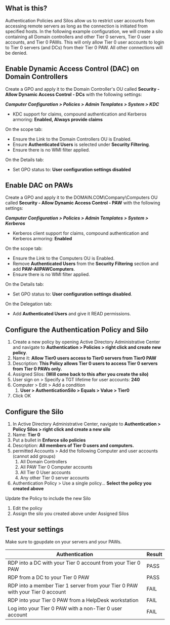 ## What is this?
Authentication Policies and Silos allow us to restrict user accounts from accessing remote servers as long as the connection is initiated from specified hosts.  In the following example configuration, we will create a silo containing all Domain controllers and other Tier 0 servers, Tier 0 user accounts, and Tier 0 PAWs.  This will only allow Tier 0 user accounts to login to Tier 0 servers (and DCs) from their Tier 0 PAW.  All other connections will be denied.

## Enable Dynamic Access Control (DAC) on Domain Controllers
Create a GPO and apply it to the Domain Controller's OU called **Security - Allow Dynamic Access Control - DCs** with the following settings:

***Computer Configuration > Policies > Admin Templates > System > KDC***
* KDC support for claims, compound authentication and Kerberos armoring: **Enabled, Always provide claims**

On the scope tab:
* Ensure the Link to the Domain Controllers OU is Enabled.  
* Ensure **Authenticated Users** is selected under **Security Filtering**.
* Ensure there is no WMI filter applied.

On the Details tab:
* Set GPO status to: **User configuration settings disabled**

## Enable DAC on PAWs
Create a GPO and apply it to the DOMAIN.COM\Company\Computers OU called **Security - Allow Dynamic Access Control - PAW** with the following settings:

***Computer Configuration > Policies > Admin Templates > System > Kerberos***
* Kerberos client support for claims, compound authentication and Kerberos armoring: **Enabled**

On the scope tab:
* Ensure the Link to the Computers OU is Enabled.  
* Remove **Authenticated Users** from the **Security Filtering** section and add **PAW-AllPAWComputers**.
* Ensure there is no WMI filter applied.

On the Details tab:
* Set GPO status to: **User configuration settings disabled**.

On the Delegation tab:
* Add **Authenticated Users** and give it READ permissions.


## Configure the Authentication Policy and Silo
1. Create a new policy by opening Active Directory Administrative Center and navigate to **Authentication > Policies > right click and create new policy**.
2. Name it: **Allow Tier0 users access to Tier0 servers from Tier0 PAW**
3. Description: **This Policy allows Tier 0 users to access Tier 0 servers from Tier 0 PAWs only.**
4. Assigned Silos: **(Will come back to this after you create the silo)**
5. User sign on > Specify a TGT lifetime for user accounts: **240**
6. Computer > Edit > Add a condition
	1. **User > AuthenticationSilo > Equals > Value > Tier0**
7. Click OK

## Configure the Silo
1. In Active Directory Administrative Center, navigate to **Authentication > Policy Silos > right click and create a new silo**
2. Name: **Tier 0**
3. Put a bullet in **Enforce silo policies**
4. Description: **All members of Tier 0 users and computers.**
5. permitted Accounts > Add the following Computer and user accounts (cannot add groups)
    1. All Domain Controllers
    2. All PAW Tier 0 Computer accounts
    3. All Tier 0 User accounts
    4. Any other Tier 0 server accounts
6. Authentication Policy > Use a single policy... **Select the policy you created above**

Update the Policy to include the new Silo
1. Edit the policy
2. Assign the silo you created above under Assigned Silos

## Test your settings
Make sure to gpupdate on your servers and your PAWs.

Authentication | Result
---------------|--------
RDP into a DC with your Tier 0 account from your Tier 0 PAW | PASS
RDP from a DC to your Tier 0 PAW | PASS
RDP into a member Tier 1 server from your Tier 0 PAW with your Tier 0 account | FAIL
RDP into your Tier 0 PAW from a HelpDesk workstation | FAIL
Log into your Tier 0 PAW with a non-Tier 0 user account | FAIL